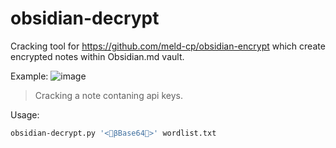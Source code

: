 # obsidian-decrypt

Cracking tool for https://github.com/meld-cp/obsidian-encrypt which create encrypted notes within Obsidian.md vault.

Example:
![image](https://github.com/user-attachments/assets/0658abb5-8fb1-4691-a85f-9980aabe468e)
>Cracking a note contaning api keys.

Usage:
```bash
obsidian-decrypt.py '<🔐βBase64🔐>' wordlist.txt
```
